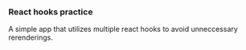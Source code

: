 ### React hooks practice

A simple app that utilizes multiple react hooks to avoid unneccessary rerenderings.
